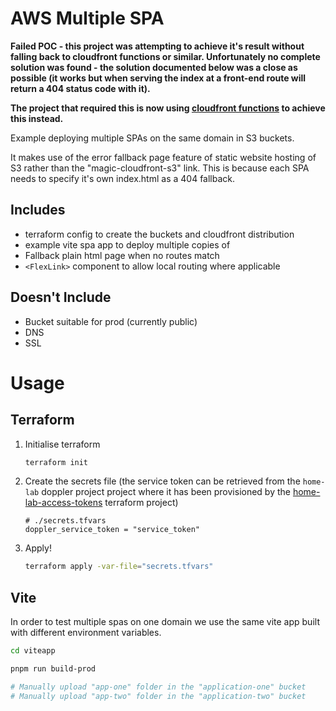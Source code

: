 # AWS Multiple SPA

__Failed POC - this project was attempting to achieve it's result without falling back to cloudfront functions or similar. Unfortunately no complete solution was found - the solution documented below was a close as possible (it works but when serving the index at a front-end route will return a 404 status code with it).__

__The project that required this is now using [cloudfront functions](https://docs.aws.amazon.com/AmazonCloudFront/latest/DeveloperGuide/cloudfront-functions.html) to achieve this instead.__

Example deploying multiple SPAs on the same domain in S3 buckets.

It makes use of the error fallback page feature of static website hosting of S3 rather than the "magic-cloudfront-s3" link. This is because each SPA needs to specify it's own index.html as a 404 fallback.

## Includes

- terraform config to create the buckets and cloudfront distribution
- example vite spa app to deploy multiple copies of
- Fallback plain html page when no routes match
- `<FlexLink>` component to allow local routing where applicable

## Doesn't Include

- Bucket suitable for prod (currently public)
- DNS
- SSL

# Usage

## Terraform

1. Initialise terraform
   ```sh
   terraform init
   ```
2. Create the secrets file (the service token can be retrieved from the `home-lab` doppler project project where it has been provisioned by the [home-lab-access-tokens](https://github.com/danielemery/home-lab-access-tokens) terraform project)
   ```
   # ./secrets.tfvars
   doppler_service_token = "service_token"
   ```
3. Apply!
   ```sh
   terraform apply -var-file="secrets.tfvars"
   ```

## Vite

In order to test multiple spas on one domain we use the same vite app built with different environment variables.

```sh
cd viteapp

pnpm run build-prod

# Manually upload "app-one" folder in the "application-one" bucket
# Manually upload "app-two" folder in the "application-two" bucket
```
